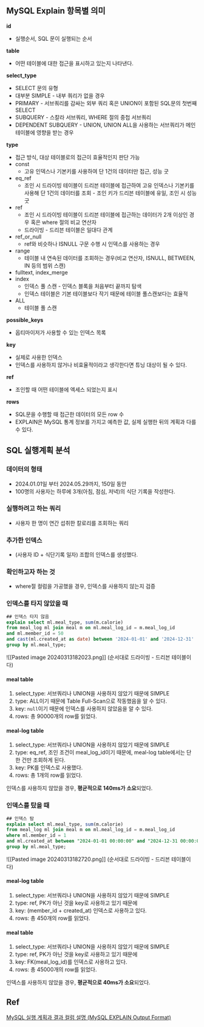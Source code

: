 ## MySQL Explain 항목별 의미

**id**
- 실행순서, SQL 문이 실행되는 순서

**table**
- 어떤 테이블에 대한 접근을 표시하고 있는지 나타낸다.

**select_type**
- SELECT 문의 유형
- 대부분 SIMPLE - 내부 쿼리가 없을 경우
- PRIMARY - 서브쿼리를 감싸는 외부 쿼리 혹은 UNION이 포함된 SQL문의 첫번째 SELECT
- SUBQUERY - 스칼라 서브쿼리, WHERE 절의 중첩 서브쿼리
- DEPENDENT SUBQUERY - UNION, UNION ALL을 사용하는 서브쿼리가 메인 테이블에 영향을 받는 경우

**type**
- 접근 방식, 대상 테이블로의 접근이 효율적인지 판단 가능
- const
	- 고유 인덱스나 기본키를 사용하여 단 1건의 데이터만 접근, 성능 굿
- eq_ref
	- 조인 시 드라이빙 테이블이 드리븐 테이블에 접근하여 고유 인덱스나 기본키를 사용해 단 1건의 데이터를 조회 - 조인 키가 드리븐 테이블에 유일, 조인 시 성능 굿
- ref
	- 조인 시 드라이빙 테이블이 드리븐 테이블에 접근하는 데이터가 2개 이상인 경우 혹은 where 절의 비교 연산자
	- 드라이빙 - 드리븐 테이블은 일대다 관계
- ref_or_null
	- ref와 비슷하나 ISNULL 구문 수행 시 인덱스를 사용하는 경우
- range
	- 테이블 내 연속된 데이터를 조회하는 경우(비교 연산자, ISNULL, BETWEEN, IN 등의 범위 스캔)
- fulltext, index_merge
- index
	- 인덱스 풀 스캔 - 인덱스 블록을 처음부터 끝까지 탐색
	- 인덱스 테이블은 기본 테이블보다 작기 때문에 테이블 풀스캔보다는 효율적
- ALL
	- 테이블 풀 스캔

**possible_keys**
- 옵티마이저가 사용할 수 있는 인덱스 목록

**key**
- 실제로 사용한 인덱스
- 인덱스를 사용하지 않거나 비효율적이라고 생각한다면 튜닝 대상이 될 수 있다.

**ref**
- 조인할 때 어떤 테이블에 엑세스 되었는지 표시

**rows**
- SQL문을 수행할 때 접근한 데이터의 모든 row 수
- EXPLAIN은 MySQL 통계 정보를 가지고 예측한 값, 실제 실행한 뒤의 계획과 다를 수 있다.


## SQL 실행계획 분석

### 데이터의 형태

- 2024.01.01일 부터 2024.05.29까지, 150일 동안
- 100명의 사용자는 하루에 3개(아침, 점심, 저녁)의 식단 기록을 작성한다.

### 실행하려고 하는 쿼리

- 사용자 한 명이 연간 섭취한 칼로리를 조회하는 쿼리

### 추가한 인덱스

- (사용자 ID + 식단기록 일자) 조합의 인덱스를 생성했다.

### 확인하고자 하는 것

- where절 컬럼을 가공했을 경우, 인덱스를 사용하지 않는지 검증

### 인덱스를 타지 않았을 때

```sql
## 인덱스 타지 않음  
explain select ml.meal_type, sum(m.calorie)  
from meal_log ml join meal m on ml.meal_log_id = m.meal_log_id  
and ml.member_id = 50  
and cast(ml.created_at as date) between '2024-01-01' and '2024-12-31'  
group by ml.meal_type;
```

![[Pasted image 20240313182023.png]]
(순서대로 드라이빙 - 드리븐 테이블이다)
#### meal table
1. select_type: 서브쿼리나 UNION을 사용하지 않았기 때문에 SIMPLE
2. type: ALL이기 때문에 Table Full-Scan으로 작동했음을 알 수 있다.
3. key: `null`이기 때문에 인덱스를 사용하지 않았음을 알 수 있다.
4. rows: 총 90000개의 row를 읽었다.
#### meal-log table
1. select_type: 서브쿼리나 UNION을 사용하지 않았기 때문에 SIMPLE
2. type: eq_ref, 조인 조건이 meal_log_id이기 때문에, meal-log table에서는 단 한 건만 조회하게 된다.
3. key: PK를 인덱스로 사용했다.
4. rows: 총 1개의 row를 읽었다.

인덱스를 사용하지 않았을 경우, **평균적으로 140ms가 소요**되었다.

### 인덱스를 탔을 때

```sql
## 인덱스 탐  
explain select ml.meal_type, sum(m.calorie)  
from meal_log ml join meal m on ml.meal_log_id = m.meal_log_id  
where ml.member_id = 1  
and ml.created_at between "2024-01-01 00:00:00" and "2024-12-31 00:00:00"  
group by ml.meal_type;
```

![[Pasted image 20240313182720.png]]
(순서대로 드라이빙 - 드리븐 테이블이다)
#### meal-log table
1. select_type: 서브쿼리나 UNION을 사용하지 않았기 때문에 SIMPLE
2. type: ref, PK가 아닌 것을 key로 사용하고 있기 때문에
3. key: (member_id + created_at) 인덱스로 사용하고 있다.
4. rows: 총 450개의 row를 읽었다.
#### meal table
1. select_type: 서브쿼리나 UNION을 사용하지 않았기 때문에 SIMPLE
2. type: ref, PK가 아닌 것을 key로 사용하고 있기 때문에
3. key: FK(meal_log_id)를 인덱스로 사용하고 있다.
4. rows: 총 45000개의 row를 읽었다.

인덱스를 사용하지 않았을 경우, **평균적으로 40ms가 소요**되었다.

## 
## Ref

[MySQL 실행 계획과 결과 컬럼 설명 (MySQL EXPLAIN Output Format)](https://kukim.tistory.com/128)
[](https://velog.io/@bae_mung/TIL-MySQL-Hint)